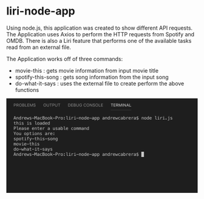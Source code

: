 # liri-node-app

Using node.js, this application was created to show different API requests.
The Application uses Axios to perform the HTTP requests from Spotify and OMDB.
There is also a Liri feature that performs one of the available tasks read from
an external file.

The Application works off of three commands:
* movie-this : gets movie information from input movie title
* spotify-this-song : gets song information from the input song
* do-what-it-says : uses the external file to create perform the above functions


![Alt text](./readmeScreenshots/List_commands.png)
